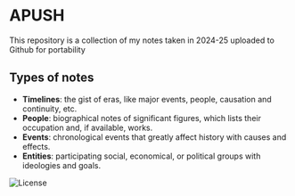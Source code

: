 # APUSH
This repository is a collection of my notes taken in 2024-25 uploaded to Github for portability

## Types of notes
- **Timelines**: the gist of eras, like major events, people, causation and continuity, etc.
- **People**: biographical notes of significant figures, which lists their occupation and, if available, works.
- **Events**: chronological events that greatly affect history with causes and effects.
- **Entities**: participating social, economical, or political groups with ideologies and goals.

![License](https://mirrors.creativecommons.org/presskit/buttons/88x31/svg/by.svg)
